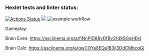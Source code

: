 ### Hexlet tests and linter status:
[![Actions Status](https://github.com/DmitriyLazarev/frontend-project-lvl1/workflows/hexlet-check/badge.svg)](https://github.com/DmitriyLazarev/frontend-project-lvl1/actions)
<a href="https://codeclimate.com/github/codeclimate/codeclimate/maintainability"><img src="https://api.codeclimate.com/v1/badges/a99a88d28ad37a79dbf6/maintainability" /></a>
![example workflow](https://github.com/DmitriyLazarev/frontend-project-lvl1/actions/workflows/analyse.yml/badge.svg)

Gameplay:

Brain Even: https://asciinema.org/a/fiNnPID8BvDfBv31d9SGqHEkI

Brain Calc: https://asciinema.org/a/gwCOYa8EQa1B3jl3DdCMbcqGj
